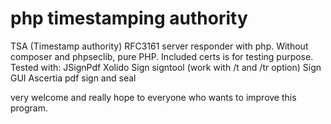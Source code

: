 # php timestamping authority
TSA (Timestamp authority) RFC3161 server responder with php.
Without composer and phpseclib, pure PHP.
Included certs is for testing purpose.
Tested with:
 JSignPdf
 Xolido Sign
 signtool (work with /t and /tr option)
 Sign GUI
 Ascertia pdf sign and seal
 
very welcome and really hope to everyone who wants to improve this program.
